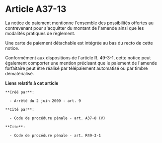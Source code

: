 # Article A37-13

La notice de paiement mentionne l'ensemble des possibilités offertes au contrevenant pour s'acquitter du montant de l'amende
ainsi que les modalités pratiques de règlement. 

Une carte de paiement détachable est intégrée au bas du recto de cette notice. 

Conformément aux dispositions de l'article R. 49-3-1, cette notice peut également comporter une mention précisant que le
paiement de l'amende forfaitaire peut être réalisé par télépaiement automatisé ou par timbre dématérialisé.

**Liens relatifs à cet article**

	**Créé par**:

	  - Arrêté du 2 juin 2009 - art. 9

	**Cité par**:

	  - Code de procédure pénale - art. A37-8 (V)

	**Cite**:

	  - Code de procédure pénale - art. R49-3-1
